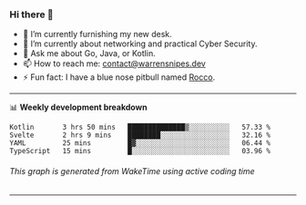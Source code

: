 ### Hi there 👋

- 🔭 I’m currently furnishing my new desk.
- 🌱 I’m currently about networking and practical Cyber Security.
- 💬 Ask me about Go, Java, or Kotlin.
- 📫 How to reach me: contact@warrensnipes.dev
- ⚡ Fun fact: I have a blue nose pitbull named [Rocco](https://i.imgur.com/iLsSCKu.jpg).

-------

📊 **Weekly development breakdown**
<!--START_SECTION:waka-->
```text
Kotlin       3 hrs 50 mins   ██████████████▒░░░░░░░░░░   57.33 % 
Svelte       2 hrs 9 mins    ████████░░░░░░░░░░░░░░░░░   32.16 % 
YAML         25 mins         █▓░░░░░░░░░░░░░░░░░░░░░░░   06.44 % 
TypeScript   15 mins         █░░░░░░░░░░░░░░░░░░░░░░░░   03.96 % 
```
<!--END_SECTION:waka-->
###### *This graph is generated from WakeTime using active coding time*
-------
